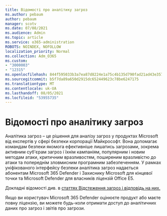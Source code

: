 ```yaml
---
title: Відомості про аналітику загроз
ms.author: pebaum
author: pebaum
manager: scotv
ms.date: 07/08/2021
ms.audience: Admin
ms.topic: article
ms.service: o365-administration
ROBOTS: NOINDEX, NOFOLLOW
localization_priority: Normal
ms.collection: Adm_O365
ms.custom:
- "3000003"
- "12315"
ms.openlocfilehash: 844f595033b3a7ea87d8224e1a75c4b135d790fad21ad43e35784b951f312cc5
ms.sourcegitcommit: b5f7da89a650d2915dc652449623c78be6247175
ms.translationtype: MT
ms.contentlocale: uk-UA
ms.lasthandoff: 08/05/2021
ms.locfileid: "53955735"
---
```

# <a name="about-threat-analytics"></a>Відомості про аналітику загроз

Аналітика загроз – це рішення для аналізу загроз у продуктах Microsoft від експертів у сфері безпеки корпорації Майкрософт. Вона допомагає командам безпеки якомога ефективніше лишатись загрозами, зокрема активним суб'єрам загроз і їхнім кампаніям, популярним і новим методам атаки, критичним вразливостям, поширеним вразливістю до атаки та попереднім зловмисним програмним забезпеченням. У рамках уніфікованого інтерфейсу безпеки аналітика загроз надається абонентам Microsoft 365 Defender і Захиснику Microsoft для кінцевої точки та Microsoft Defender для власників ліцензій Office E5. 

Докладні відомості див. в [статтях Відстеження загроз і відповідь на них.](/microsoft-365/security/defender/threat-analytics)

Якщо ви користувач Microsoft 365 Defender оцінюєте продукт або маєте повну ліцензію, ви можете будь-коли отримати доступ до аналітичних даних про загроз і звітів про загрози. 